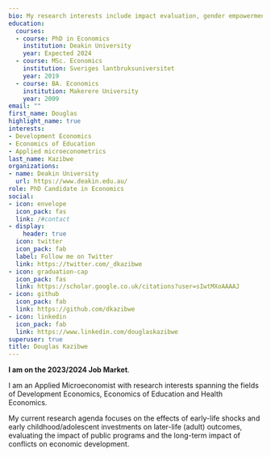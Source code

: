 ```yaml
---
bio: My research interests include impact evaluation, gender empowerment and economic well-being.
education:
  courses:
  - course: PhD in Economics
    institution: Deakin University
    year: Expected 2024
  - course: MSc. Economics
    institution: Sveriges lantbruksuniversitet
    year: 2019
  - course: BA. Economics
    institution: Makerere University
    year: 2009
email: ""
first_name: Douglas
highlight_name: true
interests:
- Development Economics
- Economics of Education
- Applied microeconometrics
last_name: Kazibwe
organizations:
- name: Deakin University
  url: https://www.deakin.edu.au/
role: PhD Candidate in Economics
social:
- icon: envelope
  icon_pack: fas
  link: /#contact
- display:
    header: true
  icon: twitter
  icon_pack: fab
  label: Follow me on Twitter
  link: https://twitter.com/_dkazibwe
- icon: graduation-cap
  icon_pack: fas
  link: https://scholar.google.co.uk/citations?user=sIwtMXoAAAAJ
- icon: github
  icon_pack: fab
  link: https://github.com/dkazibwe
- icon: linkedin
  icon_pack: fab
  link: https://www.linkedin.com/douglaskazibwe
superuser: true
title: Douglas Kazibwe
---
```


**I am on the 2023/2024 Job Market**.

I am  an Applied Microeconomist with research interests spanning the fields of Development Economics, Economics of Education and Health Economics.

My current research agenda focuses on the effects of early-life shocks and early childhood/adolescent investments on later-life (adult) outcomes, evaluating the impact of public programs and the long-term impact of conflicts on economic development.



